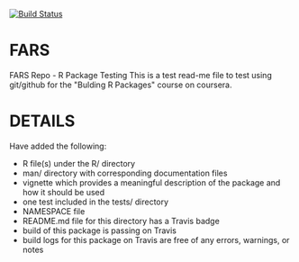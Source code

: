 [![Build Status](https://travis-ci.com/actuary/FARS.svg?token=zHsFE9FTiXxTYDW9GXyq&branch=master)](https://travis-ci.com/actuary/FARS)
# FARS
FARS Repo - R Package Testing
This is a test read-me file to test using git/github for the "Bulding R Packages" course on coursera.

# DETAILS
Have added the following:
* R file(s) under the R/ directory
* man/ directory with corresponding documentation files
* vignette which provides a meaningful description of the package and how it should be used
* one test included in the tests/ directory
* NAMESPACE file
* README.md file for this directory has a Travis badge
* build of this package is passing on Travis
* build logs for this package on Travis are free of any errors, warnings, or notes
